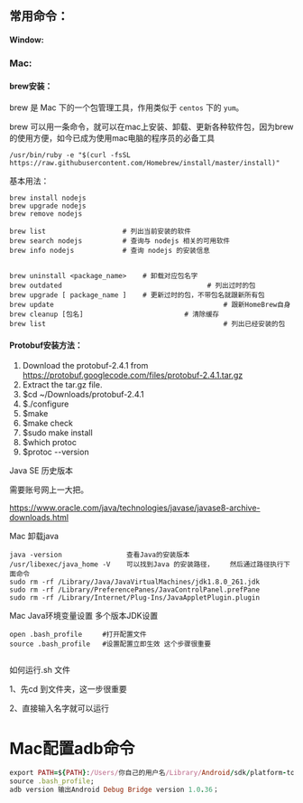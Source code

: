 ## 常用命令：

#### Window:







### Mac:

#### brew安装：

brew 是 Mac 下的一个包管理工具，作用类似于 `centos` 下的 `yum`。

brew 可以用一条命令，就可以在mac上安装、卸载、更新各种软件包，因为brew的使用方便，如今已成为使用mac电脑的程序员的必备工具

```
/usr/bin/ruby -e "$(curl -fsSL https://raw.githubusercontent.com/Homebrew/install/master/install)"
```

基本用法：

 

```
brew install nodejs
brew upgrade nodejs
brew remove nodejs

brew list                   # 列出当前安装的软件
brew search nodejs          # 查询与 nodejs 相关的可用软件
brew info nodejs            # 查询 nodejs 的安装信息


brew uninstall <package_name> 	 # 卸载对应包名字
brew outdated   								 # 列出过时的包
brew upgrade [ package_name ]  	 # 更新过时的包，不带包名就跟新所有包
brew update  										 # 跟新HomeBrew自身
brew cleanup [包名]   					  # 清除缓存
brew list   										 # 列出已经安装的包

```



#### Protobuf安装方法：

1. Download the protobuf-2.4.1 from https://protobuf.googlecode.com/files/protobuf-2.4.1.tar.gz
2. Extract the tar.gz file.
3. $cd ~/Downloads/protobuf-2.4.1
4. $./configure
5. $make
6. $make check
7. $sudo make install
8. $which protoc
9. $protoc --version



Java SE 历史版本

需要账号网上一大把。

https://www.oracle.com/java/technologies/javase/javase8-archive-downloads.html

Mac 卸载java

```
java -version                查看Java的安装版本
/usr/libexec/java_home -V    可以找到Java 的安装路径，	然后通过路径执行下面命令
sudo rm -rf /Library/Java/JavaVirtualMachines/jdk1.8.0_261.jdk
sudo rm -rf /Library/PreferencePanes/JavaControlPanel.prefPane 
sudo rm -rf /Library/Internet/Plug-Ins/JavaAppletPlugin.plugin
```



Mac Java环境变量设置 多个版本JDK设置

```
open .bash_profile     #打开配置文件
source .bash_profile   #设置配置立即生效 这个步骤很重要


```

  如何运行.sh 文件

1、先cd 到文件夹，这一步很重要

2、直接输入名字就可以运行





# Mac配置adb命令

```ruby
export PATH=${PATH}:/Users/你自己的用户名/Library/Android/sdk/platform-tools  
source .bash_profile;
adb version 输出Android Debug Bridge version 1.0.36；
```